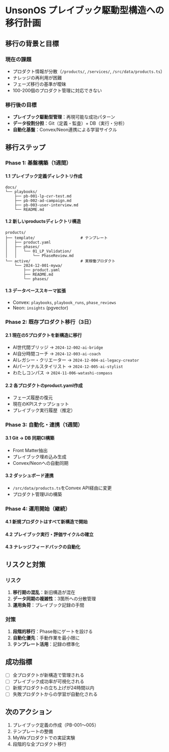 # UnsonOS プレイブック駆動型構造への移行計画

## 移行の背景と目標

### 現在の課題
- プロダクト情報が分散（`/products/`, `/services/`, `/src/data/products.ts`）
- ナレッジの再利用が困難
- フェーズ移行の基準が曖昧
- 100-200個のプロダクト管理に対応できない

### 移行後の目標
- **プレイブック駆動型管理**：再現可能な成功パターン
- **データ役割分担**：Git（定義・監査）+ DB（実行・分析）
- **自動化基盤**：Convex/Neon連携による学習サイクル

## 移行ステップ

### Phase 1: 基盤構築（1週間）

#### 1.1 プレイブック定義ディレクトリ作成
```
docs/
└── playbooks/
    ├── pb-001-lp-cvr-test.md
    ├── pb-002-ad-campaign.md
    ├── pb-003-user-interview.md
    └── README.md
```

#### 1.2 新しいproductsディレクトリ構造
```
products/
├── template/                    # テンプレート
│   ├── product.yaml
│   ├── phases/
│   │   └── 01_LP_Validation/
│   │       └── PhaseReview.md
└── active/                      # 実稼働プロダクト
    └── 2024-12-001-mywa/
        ├── product.yaml
        ├── README.md
        └── phases/
```

#### 1.3 データベーススキーマ拡張
- Convex: `playbooks`, `playbook_runs`, `phase_reviews`
- Neon: `insights` (pgvector)

### Phase 2: 既存プロダクト移行（3日）

#### 2.1 現在の5プロダクトを新構造に移行
- AI世代間ブリッジ → `2024-12-002-ai-bridge`
- AI自分時間コーチ → `2024-12-003-ai-coach`
- AIレガシー・クリエーター → `2024-12-004-ai-legacy-creator`
- AIパーソナルスタイリスト → `2024-12-005-ai-stylist`
- わたしコンパス → `2024-11-006-watashi-compass`

#### 2.2 各プロダクトのproduct.yaml作成
- フェーズ履歴の復元
- 現在のKPIスナップショット
- プレイブック実行履歴（推定）

### Phase 3: 自動化・連携（1週間）

#### 3.1 Git → DB 同期CI構築
- Front Matter抽出
- プレイブック埋め込み生成
- Convex/Neonへの自動同期

#### 3.2 ダッシュボード連携
- `/src/data/products.ts`をConvex API経由に変更
- プロダクト管理UIの構築

### Phase 4: 運用開始（継続）

#### 4.1 新規プロダクトはすべて新構造で開始
#### 4.2 プレイブック実行・評価サイクルの確立
#### 4.3 ナレッジフィードバックの自動化

## リスクと対策

### リスク
1. **移行期の混乱**：新旧構造が混在
2. **データ同期の複雑性**：3箇所への分散管理
3. **運用負荷**：プレイブック記録の手間

### 対策
1. **段階的移行**：Phase毎にゲートを設ける
2. **自動化優先**：手動作業を最小限に
3. **テンプレート活用**：記録の標準化

## 成功指標

- [ ] 全プロダクトが新構造で管理される
- [ ] プレイブック成功率が可視化される
- [ ] 新規プロダクトの立ち上げが24時間以内
- [ ] 失敗プロダクトからの学習が自動化される

## 次のアクション

1. プレイブック定義の作成（PB-001～005）
2. テンプレートの整備
3. MyWaプロダクトでの実証実験
4. 段階的な全プロダクト移行